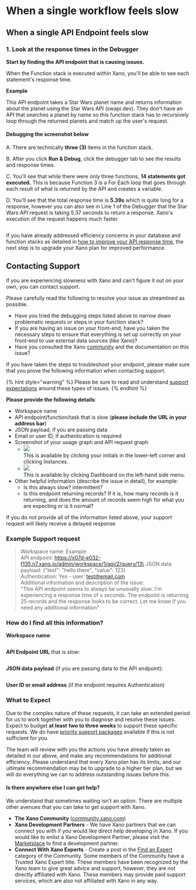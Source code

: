 # When a single workflow feels slow

## When a single API Endpoint feels slow

### 1. Look at the response times in the Debugger

**Start by finding the API endpoint that is causing issues.**

When the Function stack is executed within Xano, you'll be able to see each statement's response time.

**Example**

This API endpoint takes a Star Wars planet name and returns information about the planet using the Star Wars API (swapi.dev). They don't have an API that searches a planet by name so this function stack has to recursively loop through the returned planets and match up the user's request.&#x20;

#### **Debugging the screenshot below** <a href="#functionvstatement" id="functionvstatement"></a>

A. There are technically **three (3)** items in the function stack.

B. After you click **Run & Debug**, click the debugger tab to see the results and response times.

C. You'll see that while there were only three functions, **14 statements got executed.** This is because Function 3 is a For Each loop that goes through each result of what is returned by the API and creates a variable.

D. You'll see that the total response time is **5.39s** which is quite long for a response, however you can also see in Line 1 of the Debugger that the Star Wars API request is taking 5.37 seconds to return a response. Xano's execution of the request happens much faster.



<figure><img src="../../.gitbook/assets/CleanShot 2022-09-12 at 15.26.54.png" alt=""><figcaption></figcaption></figure>

If you have already addressed efficiency concerns in your database and function stacks as detailed in [how to improve your API response time](function-stack-performance.md), the next step is to upgrade your Xano plan for improved performance.

## Contacting Support

If you are experiencing slowness with Xano and can't figure it out on your own, you can contact support.

Please carefully read the following to resolve your issue as streamlined as possible.

* Have you tried the debugging steps listed above to narrow down problematic requests or steps in your function stack?
* If you are having an issue on your front-end, have you taken the necessary steps to ensure that everything is set up correctly on your front-end to use external data sources (like Xano)?
* Have you consulted the Xano [community](https://community.xano.com/home) and the documentation on this issue?

If you have taken the steps to troubleshoot your endpoint, please make sure that you prove the following information when contacting support.

{% hint style="warning" %}
Please be sure to read and understand [support expectations](../getting-help/#basic-support) around these types of issues.
{% endhint %}

**Please provide the following details**:

* Workspace name
* API endpoint/function/task that is slow (**please include the URL in your address bar**)
* JSON payload, if you are passing data
* Email or user ID, if authentication is required
* Screenshot of your usage graph and API request graph
  * ![](<../../.gitbook/assets/CleanShot 2022-11-02 at 10.35.37.png>)\
    This is available by clicking your initials in the lower-left corner and clicking Instances.
  * ![](<../../.gitbook/assets/CleanShot 2022-11-02 at 10.37.53.png>)\
    This is available by clicking Dashboard on the left-hand side menu.
* Other helpful information (describe the issue in detail), for example:
  * Is this always slow? intermittent?
  * Is this endpoint returning records? If it is, how many records is it returning, and does the amount of records seem high for what you are expecting or is it normal?

If you do not provide all of the information listed above, your support request will likely receive a delayed response

### Example Support request

> Workspace name: Example\
> API endpoint: https://x07d-e032-f135.n7.xano.io/admin/workspace/1/api/2/query/13\
> JSON data payload: {"test": "hello there", "value": 123}\
> Authentication: Yes - user: test@email.com\
> Additional information and description of the issue:\
> "This API endpoint seems to always be unusually slow. I'm experiencing a response time of x seconds. The endpoint is returning 25 records and the response looks to be correct. Let me know if you need any additional information"

### How do I find all this information?

**Workspace name**:

<figure><img src="../../.gitbook/assets/CleanShot 2025-02-06 at 09.59.00.png" alt=""><figcaption></figcaption></figure>

**API Endpoint** **URL** that is slow:

<figure><img src="../../.gitbook/assets/CleanShot 2025-02-06 at 09.59.41.png" alt=""><figcaption></figcaption></figure>

**JSON data payload** (if you are passing data to the API endpoint):

<figure><img src="../../.gitbook/assets/CleanShot 2025-02-06 at 10.00.37.png" alt=""><figcaption></figcaption></figure>

**User ID or email address** (if the endpoint requires Authentication)



### What to Expect

Due to the complex nature of these requests, it can take an extended period for us to work together with you to diagnose and resolve these issues. Expect to budget **at least** **two to three weeks** to support these specific requests. We do have [priority support packages](../getting-help/#premium-support) available if this is not sufficient for you.

The team will review with you the actions you have already taken as detailed in our above, and make any recommendations for additional efficiency. Please understand that every Xano plan has its limits, and our ultimate recommendation may be to upgrade to a higher tier plan, but we will do everything we can to address outstanding issues before this.

#### Is there anywhere else I can get help?

We understand that sometimes waiting isn’t an option. There are multiple other avenues that you can take to get support with Xano.

* **The Xano Community** ([community.xano.com](https://community.xano.com))
* **Xano Development Partners** - We have Xano partners that we can connect you with if you would like direct help developing in Xano. If you would like to enlist a Xano Development Partner, please visit the [Marketplace](https://xano.com/marketplace) to find a development partner.
* **Connect With Xano Experts** - Create a post in the [Find an Expert](https://community.xano.com/find-a-xano-expert) category of the Community. Some members of the Community have a Trusted Xano Expert title. These members have been recognized by the Xano team to give great advice and support, however, they are not directly affiliated with Xano. These members may provide paid support services, which are also not affiliated with Xano in any way.
